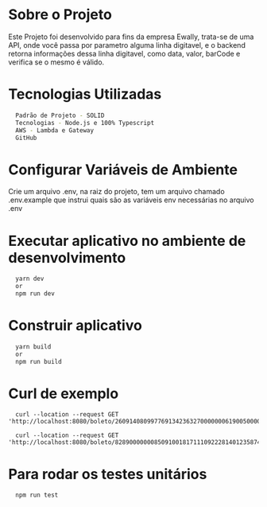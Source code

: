 # Sobre o Projeto
Este Projeto foi desenvolvido para fins da empresa Ewally, trata-se de uma API, onde você passa por parametro alguma linha digitavel, e o backend retorna informações dessa linha digitavel, como data, valor, barCode e verifica se o mesmo é válido.

# Tecnologias Utilizadas
```bash
  Padrão de Projeto - SOLID
  Tecnologias - Node.js e 100% Typescript
  AWS - Lambda e Gateway
  GitHub
```

# Configurar Variáveis ​​de Ambiente
Crie um arquivo .env, na raiz do projeto, tem um arquivo chamado .env.example que instrui quais são as variáveis ​​env necessárias no arquivo .env

# Executar aplicativo no ambiente de desenvolvimento
```bash
  yarn dev
  or
  npm run dev
```

# Construir aplicativo
```bash
  yarn build
  or
  npm run build
```

# Curl de exemplo

```ticket
  curl --location --request GET 'http://localhost:8080/boleto/26091408099776913423632700000006190050000019446'
```

```convenio
  curl --location --request GET 'http://localhost:8080/boleto/828900000008509100181711109222814012358741712157'
```

# Para rodar os testes unitários

```test
  npm run test
```